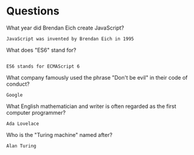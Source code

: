 # Questions

What year did Brendan Eich create JavaScript?

```
JavaScript was invented by Brendan Eich in 1995
```

What does "ES6" stand for?

```

ES6 stands for ECMAScript 6
```

What company famously used the phrase "Don't be evil" in their code of conduct?

```
Google
```

What English mathematician and writer is often regarded as the first computer programmer?

```
Ada Lovelace
```

Who is the "Turing machine" named after?

```
Alan Turing
```
